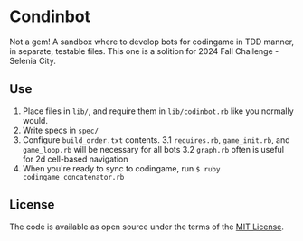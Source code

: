 # Condinbot
Not a gem! A sandbox where to develop bots for codingame in TDD manner, in separate, testable files.
This one is a solition for 2024 Fall Challenge - Selenia City.

## Use
1. Place files in `lib/`, and require them in `lib/codinbot.rb` like you normally would.
2. Write specs in `spec/`
3. Configure `build_order.txt` contents.
  3.1 `requires.rb`, `game_init.rb`, and `game_loop.rb` will be necessary for all bots
  3.2 `graph.rb` often is useful for 2d cell-based navigation
4. When you're ready to sync to codingame, run `$ ruby codingame_concatenator.rb`

## License

The code is available as open source under the terms of the [MIT License](https://opensource.org/licenses/MIT).
